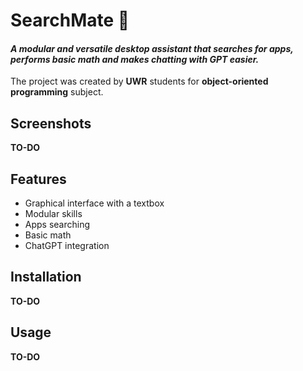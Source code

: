 # SearchMate 🔎

#### *A modular and versatile desktop assistant that searches for apps, performs basic math and makes chatting with GPT easier.*

The project was created by **UWR** students for
**object-oriented programming** subject.

## Screenshots

**TO-DO**

## Features

- Graphical interface with a textbox
- Modular skills
- Apps searching
- Basic math
- ChatGPT integration

## Installation

**TO-DO**

## Usage

**TO-DO**

